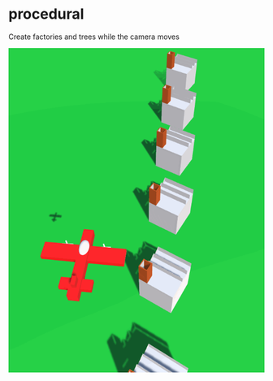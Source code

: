 # procedural
Create factories and trees while the camera moves

![stahlraum](https://github.com/madeinouweland/procedural/blob/master/stahl.gif)
